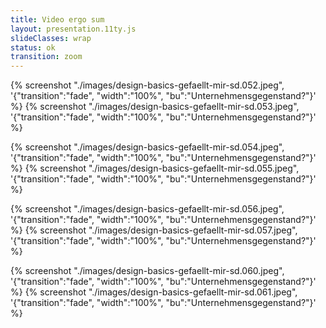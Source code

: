 ```yaml
---
title: Video ergo sum
layout: presentation.11ty.js
slideClasses: wrap
status: ok
transition: zoom
---
```


{% screenshot "./images/design-basics-gefaellt-mir-sd.052.jpeg", '{"transition":"fade", "width":"100%", "bu":"Unternehmensgegenstand?"}' %}
{% screenshot "./images/design-basics-gefaellt-mir-sd.053.jpeg", '{"transition":"fade", "width":"100%", "bu":"Unternehmensgegenstand?"}' %}

{% screenshot "./images/design-basics-gefaellt-mir-sd.054.jpeg", '{"transition":"fade", "width":"100%", "bu":"Unternehmensgegenstand?"}' %}
{% screenshot "./images/design-basics-gefaellt-mir-sd.055.jpeg", '{"transition":"fade", "width":"100%", "bu":"Unternehmensgegenstand?"}' %}

{% screenshot "./images/design-basics-gefaellt-mir-sd.056.jpeg", '{"transition":"fade", "width":"100%", "bu":"Unternehmensgegenstand?"}' %}
{% screenshot "./images/design-basics-gefaellt-mir-sd.057.jpeg", '{"transition":"fade", "width":"100%", "bu":"Unternehmensgegenstand?"}' %}

{% screenshot "./images/design-basics-gefaellt-mir-sd.060.jpeg", '{"transition":"fade", "width":"100%", "bu":"Unternehmensgegenstand?"}' %}
{% screenshot "./images/design-basics-gefaellt-mir-sd.061.jpeg", '{"transition":"fade", "width":"100%", "bu":"Unternehmensgegenstand?"}' %}